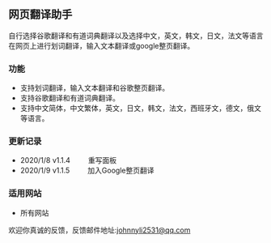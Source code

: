 ## 网页翻译助手
自行选择谷歌翻译和有道词典翻译以及选择中文，英文，韩文，日文，法文等语言在网页上进行划词翻译，输入文本翻译或google整页翻译。

### 功能
- 支持划词翻译，输入文本翻译和谷歌整页翻译。
- 支持谷歌翻译和有道词典翻译。
- 支持中文简体，中文繁体，英文，日文，韩文，法文，西班牙文，德文，俄文等语言。

### 更新记录
- 2020/1/8   v1.1.4     &nbsp;&nbsp;&nbsp;&nbsp;&nbsp;&nbsp;&nbsp;&nbsp;重写面板
- 2020/1/9   v1.1.5     &nbsp;&nbsp;&nbsp;&nbsp;&nbsp;&nbsp;&nbsp;&nbsp;加入Google整页翻译

### 适用网站
- 所有网站

欢迎你真诚的反馈，反馈邮件地址:<johnnyli2531@qq.com>

